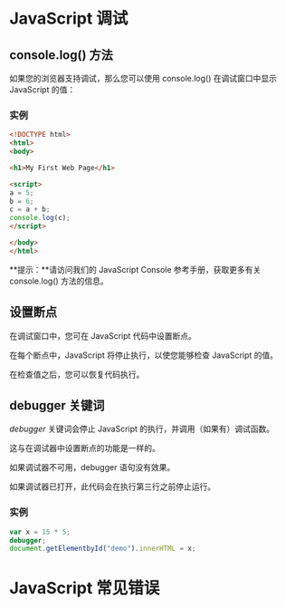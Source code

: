 # JavaScript 调试



## console.log() 方法

如果您的浏览器支持调试，那么您可以使用 console.log() 在调试窗口中显示 JavaScript 的值：

### 实例

```html
<!DOCTYPE html>
<html>
<body>

<h1>My First Web Page</h1>

<script>
a = 5;
b = 6;
c = a + b;
console.log(c);
</script>

</body>
</html>
```

**提示：**请访问我们的 JavaScript Console 参考手册，获取更多有关 console.log() 方法的信息。



## 设置断点

在调试窗口中，您可在 JavaScript 代码中设置断点。

在每个断点中，JavaScript 将停止执行，以使您能够检查 JavaScript 的值。

在检查值之后，您可以恢复代码执行。



## debugger 关键词

*debugger* 关键词会停止 JavaScript 的执行，并调用（如果有）调试函数。

这与在调试器中设置断点的功能是一样的。

如果调试器不可用，debugger 语句没有效果。

如果调试器已打开，此代码会在执行第三行之前停止运行。

### 实例

```javascript
var x = 15 * 5;
debugger;
document.getElementbyId("demo").innerHTML = x; 
```





# JavaScript 常见错误